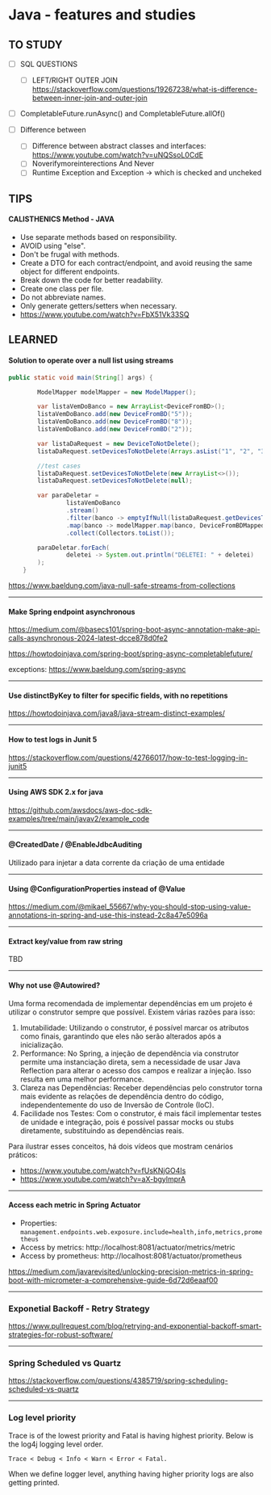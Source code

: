 
# **Java - features and studies**

## **TO STUDY**

- [ ] SQL QUESTIONS
  - [ ] LEFT/RIGHT OUTER JOIN
    https://stackoverflow.com/questions/19267238/what-is-difference-between-inner-join-and-outer-join

- [ ] CompletableFuture.runAsync() and CompletableFuture.allOf()

- [ ] Difference between
  - [ ] Difference between abstract classes and interfaces: https://www.youtube.com/watch?v=uNQSsoL0CdE
  - [ ] Noverifymoreinterections And Never
  - [ ] Runtime Exception and Exception -> which is checked and uncheked
     
## TIPS

#### **CALISTHENICS Method - JAVA**

- Use separate methods based on responsibility.
- AVOID using "else".
- Don't be frugal with methods.
- Create a DTO for each contract/endpoint, and avoid reusing the same object for different endpoints.
- Break down the code for better readability.
- Create one class per file.
- Do not abbreviate names.
- Only generate getters/setters when necessary.
- https://www.youtube.com/watch?v=FbX51Vk33SQ

## **LEARNED**

#### Solution to operate over a null list using streams

```java
public static void main(String[] args) {

        ModelMapper modelMapper = new ModelMapper();

        var listaVemDoBanco = new ArrayList<DeviceFromBD>();
        listaVemDoBanco.add(new DeviceFromBD("5"));
        listaVemDoBanco.add(new DeviceFromBD("8"));
        listaVemDoBanco.add(new DeviceFromBD("2"));

        var listaDaRequest = new DeviceToNotDelete();
        listaDaRequest.setDevicesToNotDelete(Arrays.asList("1", "2", "3", "4"));

        //test cases
        listaDaRequest.setDevicesToNotDelete(new ArrayList<>());
        listaDaRequest.setDevicesToNotDelete(null);

        var paraDeletar =
                listaVemDoBanco
                .stream()
                .filter(banco -> emptyIfNull(listaDaRequest.getDevicesToNotDelete()).stream().noneMatch(request -> banco.getDeviceId().equals(request)))
                .map(banco -> modelMapper.map(banco, DeviceFromBDMapped.class))
                .collect(Collectors.toList());

        paraDeletar.forEach(
                deletei -> System.out.println("DELETEI: " + deletei)
        );
    }
```
https://www.baeldung.com/java-null-safe-streams-from-collections

---

#### Make Spring endpoint asynchronous

https://medium.com/@basecs101/spring-boot-async-annotation-make-api-calls-asynchronous-2024-latest-dcce878d0fe2

https://howtodoinjava.com/spring-boot/spring-async-completablefuture/

exceptions: https://www.baeldung.com/spring-async

---

#### Use distinctByKey to filter for specific fields, with no repetitions

https://howtodoinjava.com/java8/java-stream-distinct-examples/

---

#### How to test logs in Junit 5

https://stackoverflow.com/questions/42766017/how-to-test-logging-in-junit5

---

#### Using AWS SDK 2.x for java

https://github.com/awsdocs/aws-doc-sdk-examples/tree/main/javav2/example_code

---

#### @CreatedDate / @EnableJdbcAuditing

Utilizado para injetar a data corrente da criação de uma entidade

---

#### Using @ConfigurationProperties instead of @Value

https://medium.com/@mikael_55667/why-you-should-stop-using-value-annotations-in-spring-and-use-this-instead-2c8a47e5096a


---

#### Extract key/value from raw string

TBD

---

#### Why not use @Autowired?

Uma forma recomendada de implementar dependências em um projeto é utilizar o construtor sempre que possível. Existem várias razões para isso:

1. Imutabilidade: Utilizando o construtor, é possível marcar os atributos como finais, garantindo que eles não serão alterados após a inicialização.
2. Performance: No Spring, a injeção de dependência via construtor permite uma instanciação direta, sem a necessidade de usar Java Reflection para alterar o acesso dos campos e realizar a injeção. Isso resulta em uma melhor performance.
3. Clareza nas Dependências: Receber dependências pelo construtor torna mais evidente as relações de dependência dentro do código, independentemente do uso de Inversão de Controle (IoC).
4. Facilidade nos Testes: Com o construtor, é mais fácil implementar testes de unidade e integração, pois é possível passar mocks ou stubs diretamente, substituindo as dependências reais.

Para ilustrar esses conceitos, há dois vídeos que mostram cenários práticos:

- https://www.youtube.com/watch?v=fUsKNjGO4Is
- https://www.youtube.com/watch?v=aX-bgylmprA 

---

#### Access each metric in Spring Actuator

- Properties: `management.endpoints.web.exposure.include=health,info,metrics,prometheus`
- Access by metrics: http://localhost:8081/actuator/metrics/metric
- Access by prometheus: http://localhost:8081/actuator/prometheus
 
https://medium.com/javarevisited/unlocking-precision-metrics-in-spring-boot-with-micrometer-a-comprehensive-guide-6d72d6eaaf00 

---

### Exponetial Backoff - Retry Strategy

https://www.pullrequest.com/blog/retrying-and-exponential-backoff-smart-strategies-for-robust-software/

---

### Spring Scheduled vs Quartz

https://stackoverflow.com/questions/4385719/spring-scheduling-scheduled-vs-quartz

---

### Log level priority

Trace is of the lowest priority and Fatal is having highest priority. Below is the log4j logging level order. 

``` Trace < Debug < Info < Warn < Error < Fatal. ```

When we define logger level, anything having higher priority logs are also getting printed.
